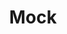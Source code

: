 ---
layout: tag-list
type: tag
title: Mock
slug: mock
category: unittest
sidebar: true
description: >
   Mock.
---